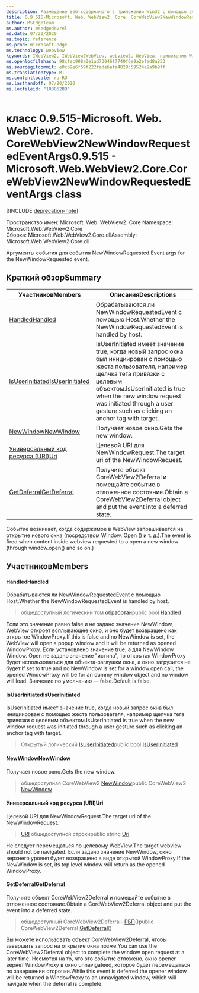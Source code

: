 ```yaml
---
description: Размещение веб-содержимого в приложении Win32 с помощью элемента управления Microsoft Edge WebView2
title: 0.9.515-Microsoft. Web. WebView2. Core. CoreWebView2NewWindowRequestedEventArgs
author: MSEdgeTeam
ms.author: msedgedevrel
ms.date: 07/20/2020
ms.topic: reference
ms.prod: microsoft-edge
ms.technology: webview
keywords: IWebView2, IWebView2WebView, webview2, WebView, приложения Win32, Win32, EDGE, ICoreWebView2, ICoreWebView2Controller, элемент управления "веб-браузер", HTML Edge
ms.openlocfilehash: 98cfec908a0e1ad73046f7740f6e9a2efad8a853
ms.sourcegitcommit: e0cb9e6f59f222fade6afa4829c59524a9a9b9ff
ms.translationtype: MT
ms.contentlocale: ru-RU
ms.lasthandoff: 07/20/2020
ms.locfileid: "10886289"
---
```

# <span data-ttu-id="440ec-104">класс 0.9.515-Microsoft. Web. WebView2. Core. CoreWebView2NewWindowRequestedEventArgs</span><span class="sxs-lookup"><span data-stu-id="440ec-104">0.9.515 - Microsoft.Web.WebView2.Core.CoreWebView2NewWindowRequestedEventArgs class</span></span> 

[!INCLUDE [deprecation-note](../../includes/deprecation-note.md)]

<span data-ttu-id="440ec-105">Пространство имен: Microsoft. Web. WebView2. Core </span><span class="sxs-lookup"><span data-stu-id="440ec-105">Namespace: Microsoft.Web.WebView2.Core</span></span>\
<span data-ttu-id="440ec-106">Сборка: Microsoft.Web.WebView2.Core.dll</span><span class="sxs-lookup"><span data-stu-id="440ec-106">Assembly: Microsoft.Web.WebView2.Core.dll</span></span>

<span data-ttu-id="440ec-107">Аргументы события для события NewWindowRequested.</span><span class="sxs-lookup"><span data-stu-id="440ec-107">Event args for the NewWindowRequested event.</span></span>

## <span data-ttu-id="440ec-108">Краткий обзор</span><span class="sxs-lookup"><span data-stu-id="440ec-108">Summary</span></span>

 <span data-ttu-id="440ec-109">Участников</span><span class="sxs-lookup"><span data-stu-id="440ec-109">Members</span></span>                        | <span data-ttu-id="440ec-110">Описания</span><span class="sxs-lookup"><span data-stu-id="440ec-110">Descriptions</span></span>
--------------------------------|---------------------------------------------
[<span data-ttu-id="440ec-111">Handled</span><span class="sxs-lookup"><span data-stu-id="440ec-111">Handled</span></span>](#handled) | <span data-ttu-id="440ec-112">Обрабатываются ли NewWindowRequestedEvent с помощью Host.</span><span class="sxs-lookup"><span data-stu-id="440ec-112">Whether the NewWindowRequestedEvent is handled by host.</span></span>
[<span data-ttu-id="440ec-113">IsUserInitiated</span><span class="sxs-lookup"><span data-stu-id="440ec-113">IsUserInitiated</span></span>](#isuserinitiated) | <span data-ttu-id="440ec-114">IsUserInitiated имеет значение true, когда новый запрос окна был инициирован с помощью жеста пользователя, например щелчка тега привязки с целевым объектом.</span><span class="sxs-lookup"><span data-stu-id="440ec-114">IsUserInitiated is true when the new window request was initiated through a user gesture such as clicking an anchor tag with target.</span></span>
[<span data-ttu-id="440ec-115">NewWindow</span><span class="sxs-lookup"><span data-stu-id="440ec-115">NewWindow</span></span>](#newwindow) | <span data-ttu-id="440ec-116">Получает новое окно.</span><span class="sxs-lookup"><span data-stu-id="440ec-116">Gets the new window.</span></span>
[<span data-ttu-id="440ec-117">Универсальный код ресурса (URI)</span><span class="sxs-lookup"><span data-stu-id="440ec-117">Uri</span></span>](#uri) | <span data-ttu-id="440ec-118">Целевой URI для NewWindowRequest.</span><span class="sxs-lookup"><span data-stu-id="440ec-118">The target uri of the NewWindowRequest.</span></span>
[<span data-ttu-id="440ec-119">GetDeferral</span><span class="sxs-lookup"><span data-stu-id="440ec-119">GetDeferral</span></span>](#getdeferral) | <span data-ttu-id="440ec-120">Получите объект CoreWebView2Deferral и помещайте событие в отложенное состояние.</span><span class="sxs-lookup"><span data-stu-id="440ec-120">Obtain a CoreWebView2Deferral object and put the event into a deferred state.</span></span>

<span data-ttu-id="440ec-121">Событие возникает, когда содержимое в WebView запрашивается на открытие нового окна (посредством Window. Open () и т. д.).</span><span class="sxs-lookup"><span data-stu-id="440ec-121">The event is fired when content inside webview requested to a open a new window (through window.open() and so on.)</span></span>

## <span data-ttu-id="440ec-122">Участников</span><span class="sxs-lookup"><span data-stu-id="440ec-122">Members</span></span>

#### <span data-ttu-id="440ec-123">Handled</span><span class="sxs-lookup"><span data-stu-id="440ec-123">Handled</span></span> 

<span data-ttu-id="440ec-124">Обрабатываются ли NewWindowRequestedEvent с помощью Host.</span><span class="sxs-lookup"><span data-stu-id="440ec-124">Whether the NewWindowRequestedEvent is handled by host.</span></span>

> <span data-ttu-id="440ec-125">общедоступный логический том [обработан](#handled)</span><span class="sxs-lookup"><span data-stu-id="440ec-125">public bool [Handled](#handled)</span></span>

<span data-ttu-id="440ec-126">Если это значение равно false и не задано значение NewWindow, WebView откроет всплывающее окно, и оно будет возвращено как открытое WindowProxy.</span><span class="sxs-lookup"><span data-stu-id="440ec-126">If this is false and no NewWindow is set, the WebView will open a popup window and it will be returned as opened WindowProxy.</span></span> <span data-ttu-id="440ec-127">Если установлено значение true, а для NewWindow Window. Open не задано значение "истина", то открытая WindowProxy будет использоваться для объекта-заглушки окна, а окно загрузится не будет.</span><span class="sxs-lookup"><span data-stu-id="440ec-127">If set to true and no NewWindow is set for a window.open call, the opened WindowProxy will be for an dummy window object and no window will load.</span></span> <span data-ttu-id="440ec-128">Значение по умолчанию — false.</span><span class="sxs-lookup"><span data-stu-id="440ec-128">Default is false.</span></span>

#### <span data-ttu-id="440ec-129">IsUserInitiated</span><span class="sxs-lookup"><span data-stu-id="440ec-129">IsUserInitiated</span></span> 

<span data-ttu-id="440ec-130">IsUserInitiated имеет значение true, когда новый запрос окна был инициирован с помощью жеста пользователя, например щелчка тега привязки с целевым объектом.</span><span class="sxs-lookup"><span data-stu-id="440ec-130">IsUserInitiated is true when the new window request was initiated through a user gesture such as clicking an anchor tag with target.</span></span>

> <span data-ttu-id="440ec-131">Открытый логический [IsUserInitiated](#isuserinitiated)</span><span class="sxs-lookup"><span data-stu-id="440ec-131">public bool [IsUserInitiated](#isuserinitiated)</span></span>

#### <span data-ttu-id="440ec-132">NewWindow</span><span class="sxs-lookup"><span data-stu-id="440ec-132">NewWindow</span></span> 

<span data-ttu-id="440ec-133">Получает новое окно.</span><span class="sxs-lookup"><span data-stu-id="440ec-133">Gets the new window.</span></span>

> <span data-ttu-id="440ec-134">общедоступная CoreWebView2 [NewWindow](#newwindow)</span><span class="sxs-lookup"><span data-stu-id="440ec-134">public CoreWebView2 [NewWindow](#newwindow)</span></span>

#### <span data-ttu-id="440ec-135">Универсальный код ресурса (URI)</span><span class="sxs-lookup"><span data-stu-id="440ec-135">Uri</span></span> 

<span data-ttu-id="440ec-136">Целевой URI для NewWindowRequest.</span><span class="sxs-lookup"><span data-stu-id="440ec-136">The target uri of the NewWindowRequest.</span></span>

> <span data-ttu-id="440ec-137">[URI](#uri) общедоступной строки</span><span class="sxs-lookup"><span data-stu-id="440ec-137">public string [Uri](#uri)</span></span>

<span data-ttu-id="440ec-138">Не следует перемещаться по целевому WebView.</span><span class="sxs-lookup"><span data-stu-id="440ec-138">The target webview should not be navigated.</span></span> <span data-ttu-id="440ec-139">Если задано значение NewWindow, окно верхнего уровня будет возвращено в виде открытой WindowProxy.</span><span class="sxs-lookup"><span data-stu-id="440ec-139">If the NewWindow is set, its top level window will return as the opened WindowProxy.</span></span>

#### <span data-ttu-id="440ec-140">GetDeferral</span><span class="sxs-lookup"><span data-stu-id="440ec-140">GetDeferral</span></span> 

<span data-ttu-id="440ec-141">Получите объект CoreWebView2Deferral и помещайте событие в отложенное состояние.</span><span class="sxs-lookup"><span data-stu-id="440ec-141">Obtain a CoreWebView2Deferral object and put the event into a deferred state.</span></span>

> <span data-ttu-id="440ec-142">общедоступный CoreWebView2Deferral- [РБП](#getdeferral)()</span><span class="sxs-lookup"><span data-stu-id="440ec-142">public CoreWebView2Deferral [GetDeferral](#getdeferral)()</span></span>

<span data-ttu-id="440ec-143">Вы можете использовать объект CoreWebView2Deferral, чтобы завершить запрос на открытие окна позже.</span><span class="sxs-lookup"><span data-stu-id="440ec-143">You can use the CoreWebView2Deferral object to complete the window open request at a later time.</span></span> <span data-ttu-id="440ec-144">Несмотря на то, что это событие отложено, окно opener вернет WindowProxy в окно unnavigateed, которое будет перемещаться по завершении отсрочки.</span><span class="sxs-lookup"><span data-stu-id="440ec-144">While this event is deferred the opener window will be returned a WindowProxy to an unnavigated window, which will navigate when the deferral is complete.</span></span>

